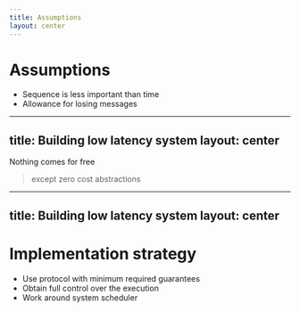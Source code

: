 ```yaml
---
title: Assumptions
layout: center
---
```


# Assumptions

- Sequence is less important than time
- Allowance for losing messages

<!--
Якщо прибрати гарантії доставки та/чи послідовної доставки швидкість
доставки може збільшитись у рази.
-->

---
title: Building low latency system
layout: center
---

Nothing comes for free 
> except zero cost abstractions

---
title: Building low latency system
layout: center
---

# Implementation strategy

- Use protocol with minimum required guarantees
- Obtain full control over the execution
- Work around system scheduler

